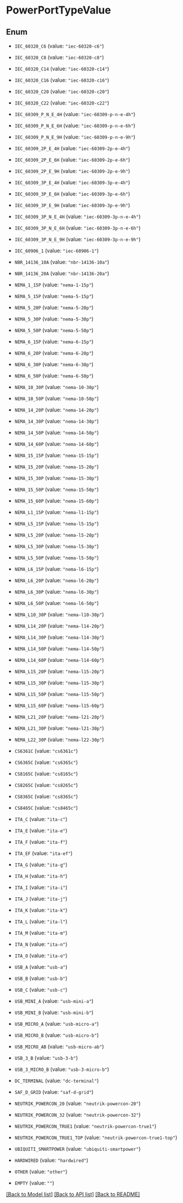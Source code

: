 # PowerPortTypeValue

## Enum


* `IEC_60320_C6` (value: `"iec-60320-c6"`)

* `IEC_60320_C8` (value: `"iec-60320-c8"`)

* `IEC_60320_C14` (value: `"iec-60320-c14"`)

* `IEC_60320_C16` (value: `"iec-60320-c16"`)

* `IEC_60320_C20` (value: `"iec-60320-c20"`)

* `IEC_60320_C22` (value: `"iec-60320-c22"`)

* `IEC_60309_P_N_E_4H` (value: `"iec-60309-p-n-e-4h"`)

* `IEC_60309_P_N_E_6H` (value: `"iec-60309-p-n-e-6h"`)

* `IEC_60309_P_N_E_9H` (value: `"iec-60309-p-n-e-9h"`)

* `IEC_60309_2P_E_4H` (value: `"iec-60309-2p-e-4h"`)

* `IEC_60309_2P_E_6H` (value: `"iec-60309-2p-e-6h"`)

* `IEC_60309_2P_E_9H` (value: `"iec-60309-2p-e-9h"`)

* `IEC_60309_3P_E_4H` (value: `"iec-60309-3p-e-4h"`)

* `IEC_60309_3P_E_6H` (value: `"iec-60309-3p-e-6h"`)

* `IEC_60309_3P_E_9H` (value: `"iec-60309-3p-e-9h"`)

* `IEC_60309_3P_N_E_4H` (value: `"iec-60309-3p-n-e-4h"`)

* `IEC_60309_3P_N_E_6H` (value: `"iec-60309-3p-n-e-6h"`)

* `IEC_60309_3P_N_E_9H` (value: `"iec-60309-3p-n-e-9h"`)

* `IEC_60906_1` (value: `"iec-60906-1"`)

* `NBR_14136_10A` (value: `"nbr-14136-10a"`)

* `NBR_14136_20A` (value: `"nbr-14136-20a"`)

* `NEMA_1_15P` (value: `"nema-1-15p"`)

* `NEMA_5_15P` (value: `"nema-5-15p"`)

* `NEMA_5_20P` (value: `"nema-5-20p"`)

* `NEMA_5_30P` (value: `"nema-5-30p"`)

* `NEMA_5_50P` (value: `"nema-5-50p"`)

* `NEMA_6_15P` (value: `"nema-6-15p"`)

* `NEMA_6_20P` (value: `"nema-6-20p"`)

* `NEMA_6_30P` (value: `"nema-6-30p"`)

* `NEMA_6_50P` (value: `"nema-6-50p"`)

* `NEMA_10_30P` (value: `"nema-10-30p"`)

* `NEMA_10_50P` (value: `"nema-10-50p"`)

* `NEMA_14_20P` (value: `"nema-14-20p"`)

* `NEMA_14_30P` (value: `"nema-14-30p"`)

* `NEMA_14_50P` (value: `"nema-14-50p"`)

* `NEMA_14_60P` (value: `"nema-14-60p"`)

* `NEMA_15_15P` (value: `"nema-15-15p"`)

* `NEMA_15_20P` (value: `"nema-15-20p"`)

* `NEMA_15_30P` (value: `"nema-15-30p"`)

* `NEMA_15_50P` (value: `"nema-15-50p"`)

* `NEMA_15_60P` (value: `"nema-15-60p"`)

* `NEMA_L1_15P` (value: `"nema-l1-15p"`)

* `NEMA_L5_15P` (value: `"nema-l5-15p"`)

* `NEMA_L5_20P` (value: `"nema-l5-20p"`)

* `NEMA_L5_30P` (value: `"nema-l5-30p"`)

* `NEMA_L5_50P` (value: `"nema-l5-50p"`)

* `NEMA_L6_15P` (value: `"nema-l6-15p"`)

* `NEMA_L6_20P` (value: `"nema-l6-20p"`)

* `NEMA_L6_30P` (value: `"nema-l6-30p"`)

* `NEMA_L6_50P` (value: `"nema-l6-50p"`)

* `NEMA_L10_30P` (value: `"nema-l10-30p"`)

* `NEMA_L14_20P` (value: `"nema-l14-20p"`)

* `NEMA_L14_30P` (value: `"nema-l14-30p"`)

* `NEMA_L14_50P` (value: `"nema-l14-50p"`)

* `NEMA_L14_60P` (value: `"nema-l14-60p"`)

* `NEMA_L15_20P` (value: `"nema-l15-20p"`)

* `NEMA_L15_30P` (value: `"nema-l15-30p"`)

* `NEMA_L15_50P` (value: `"nema-l15-50p"`)

* `NEMA_L15_60P` (value: `"nema-l15-60p"`)

* `NEMA_L21_20P` (value: `"nema-l21-20p"`)

* `NEMA_L21_30P` (value: `"nema-l21-30p"`)

* `NEMA_L22_30P` (value: `"nema-l22-30p"`)

* `CS6361C` (value: `"cs6361c"`)

* `CS6365C` (value: `"cs6365c"`)

* `CS8165C` (value: `"cs8165c"`)

* `CS8265C` (value: `"cs8265c"`)

* `CS8365C` (value: `"cs8365c"`)

* `CS8465C` (value: `"cs8465c"`)

* `ITA_C` (value: `"ita-c"`)

* `ITA_E` (value: `"ita-e"`)

* `ITA_F` (value: `"ita-f"`)

* `ITA_EF` (value: `"ita-ef"`)

* `ITA_G` (value: `"ita-g"`)

* `ITA_H` (value: `"ita-h"`)

* `ITA_I` (value: `"ita-i"`)

* `ITA_J` (value: `"ita-j"`)

* `ITA_K` (value: `"ita-k"`)

* `ITA_L` (value: `"ita-l"`)

* `ITA_M` (value: `"ita-m"`)

* `ITA_N` (value: `"ita-n"`)

* `ITA_O` (value: `"ita-o"`)

* `USB_A` (value: `"usb-a"`)

* `USB_B` (value: `"usb-b"`)

* `USB_C` (value: `"usb-c"`)

* `USB_MINI_A` (value: `"usb-mini-a"`)

* `USB_MINI_B` (value: `"usb-mini-b"`)

* `USB_MICRO_A` (value: `"usb-micro-a"`)

* `USB_MICRO_B` (value: `"usb-micro-b"`)

* `USB_MICRO_AB` (value: `"usb-micro-ab"`)

* `USB_3_B` (value: `"usb-3-b"`)

* `USB_3_MICRO_B` (value: `"usb-3-micro-b"`)

* `DC_TERMINAL` (value: `"dc-terminal"`)

* `SAF_D_GRID` (value: `"saf-d-grid"`)

* `NEUTRIK_POWERCON_20` (value: `"neutrik-powercon-20"`)

* `NEUTRIK_POWERCON_32` (value: `"neutrik-powercon-32"`)

* `NEUTRIK_POWERCON_TRUE1` (value: `"neutrik-powercon-true1"`)

* `NEUTRIK_POWERCON_TRUE1_TOP` (value: `"neutrik-powercon-true1-top"`)

* `UBIQUITI_SMARTPOWER` (value: `"ubiquiti-smartpower"`)

* `HARDWIRED` (value: `"hardwired"`)

* `OTHER` (value: `"other"`)

* `EMPTY` (value: `""`)


[[Back to Model list]](../README.md#documentation-for-models) [[Back to API list]](../README.md#documentation-for-api-endpoints) [[Back to README]](../README.md)


